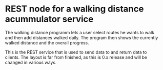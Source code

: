 # REST node for a walking distance acummulator service

The walking distance programm lets a user select routes he wants to walk and then add distances walked daily. The program then shows the currently walked distance and the overall progress. 

This is the REST service that is used to send data to and return data to clients. The layout is far from finished, as this is 0.x release and will be changed in various ways.